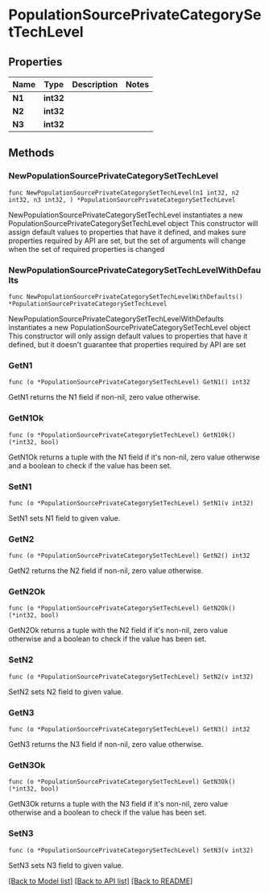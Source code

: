 # PopulationSourcePrivateCategorySetTechLevel

## Properties

Name | Type | Description | Notes
------------ | ------------- | ------------- | -------------
**N1** | **int32** |  | 
**N2** | **int32** |  | 
**N3** | **int32** |  | 

## Methods

### NewPopulationSourcePrivateCategorySetTechLevel

`func NewPopulationSourcePrivateCategorySetTechLevel(n1 int32, n2 int32, n3 int32, ) *PopulationSourcePrivateCategorySetTechLevel`

NewPopulationSourcePrivateCategorySetTechLevel instantiates a new PopulationSourcePrivateCategorySetTechLevel object
This constructor will assign default values to properties that have it defined,
and makes sure properties required by API are set, but the set of arguments
will change when the set of required properties is changed

### NewPopulationSourcePrivateCategorySetTechLevelWithDefaults

`func NewPopulationSourcePrivateCategorySetTechLevelWithDefaults() *PopulationSourcePrivateCategorySetTechLevel`

NewPopulationSourcePrivateCategorySetTechLevelWithDefaults instantiates a new PopulationSourcePrivateCategorySetTechLevel object
This constructor will only assign default values to properties that have it defined,
but it doesn't guarantee that properties required by API are set

### GetN1

`func (o *PopulationSourcePrivateCategorySetTechLevel) GetN1() int32`

GetN1 returns the N1 field if non-nil, zero value otherwise.

### GetN1Ok

`func (o *PopulationSourcePrivateCategorySetTechLevel) GetN1Ok() (*int32, bool)`

GetN1Ok returns a tuple with the N1 field if it's non-nil, zero value otherwise
and a boolean to check if the value has been set.

### SetN1

`func (o *PopulationSourcePrivateCategorySetTechLevel) SetN1(v int32)`

SetN1 sets N1 field to given value.


### GetN2

`func (o *PopulationSourcePrivateCategorySetTechLevel) GetN2() int32`

GetN2 returns the N2 field if non-nil, zero value otherwise.

### GetN2Ok

`func (o *PopulationSourcePrivateCategorySetTechLevel) GetN2Ok() (*int32, bool)`

GetN2Ok returns a tuple with the N2 field if it's non-nil, zero value otherwise
and a boolean to check if the value has been set.

### SetN2

`func (o *PopulationSourcePrivateCategorySetTechLevel) SetN2(v int32)`

SetN2 sets N2 field to given value.


### GetN3

`func (o *PopulationSourcePrivateCategorySetTechLevel) GetN3() int32`

GetN3 returns the N3 field if non-nil, zero value otherwise.

### GetN3Ok

`func (o *PopulationSourcePrivateCategorySetTechLevel) GetN3Ok() (*int32, bool)`

GetN3Ok returns a tuple with the N3 field if it's non-nil, zero value otherwise
and a boolean to check if the value has been set.

### SetN3

`func (o *PopulationSourcePrivateCategorySetTechLevel) SetN3(v int32)`

SetN3 sets N3 field to given value.



[[Back to Model list]](../README.md#documentation-for-models) [[Back to API list]](../README.md#documentation-for-api-endpoints) [[Back to README]](../README.md)


